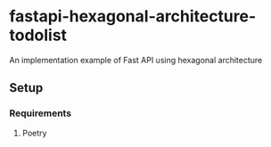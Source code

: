 # fastapi-hexagonal-architecture-todolist

An implementation example of Fast API using hexagonal architecture

## Setup

### Requirements

1. Poetry

